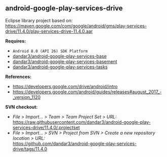 ## android-google-play-services-drive

Eclipse library project based on:<br/>
https://maven.google.com/com/google/android/gms/play-services-drive/11.4.0/play-services-drive-11.4.0.aar

**Requires:**
- `Android 8.0 (API 26) SDK Platform`
- [dandar3/android-google-play-services-base](https://github.com/dandar3/android-google-play-services-base/tree/11.4.0)
- [dandar3/android-google-play-services-basement](https://github.com/dandar3/android-google-play-services-basement/tree/11.4.0)
- [dandar3/android-google-play-services-tasks](https://github.com/dandar3/android-google-play-services-tasks/tree/11.4.0)

**References:**
- https://developers.google.com/drive/android/intro
- https://developers.google.com/android/guides/releases#august_2017_-_version_1120

**SVN checkout:**
- _File > Import... > Team > Team Project Set > URL:_<br/>
  https://raw.githubusercontent.com/dandar3/android-google-play-services-drive/11.4.0/.projectset
- _File > Import... > SVN > Project from SVN > Create a new repository location > URL:_<br/> 
  https://github.com/dandar3/android-google-play-services-drive/tags/11.4.0